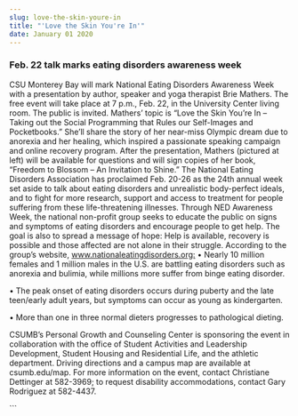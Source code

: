 ```yaml
---
slug: love-the-skin-youre-in
title: "'Love the Skin You're In'"
date: January 01 2020
---
```


 
<h3>Feb. 22 talk marks eating disorders awareness week</h3>
<p>
  CSU Monterey Bay will mark National Eating Disorders Awareness Week with a
  presentation by author, speaker and yoga therapist Brie Mathers. The free
  event will take place at 7 p.m., Feb. 22, in the University Center living
  room. The public is invited. Mathers’ topic is “Love the Skin You’re In –
  Taking out the Social Programming that Rules our Self-Images and Pocketbooks.”
  She’ll share the story of her near-miss Olympic dream due to anorexia and her
  healing, which inspired a passionate speaking campaign and online recovery
  program. After the presentation, Mathers (pictured at left) will be available
  for questions and will sign copies of her book, “Freedom to Blossom – An
  Invitation to Shine.” The National Eating Disorders Association has proclaimed
  Feb. 20-26 as the 24th annual week set aside to talk about eating disorders
  and unrealistic body-perfect ideals, and to fight for more research, support
  and access to treatment for people suffering from these life-threatening
  illnesses. Through NED Awareness Week, the national non-profit group seeks to
  educate the public on signs and symptoms of eating disorders and encourage
  people to get help. The goal is also to spread a message of hope: Help is
  available, recovery is possible and those affected are not alone in their
  struggle. According to the group’s website,
  <a href="https://www.nationaleatingdisorders.org:"
    >www.nationaleatingdisorders.org:</a
  >
  • Nearly 10 million females and 1 million males in the U.S. are battling
  eating disorders such as anorexia and bulimia, while millions more suffer from
  binge eating disorder.
</p>
<p>
  • The peak onset of eating disorders occurs during puberty and the late
  teen/early adult years, but symptoms can occur as young as kindergarten.
</p>
<p>
  • More than one in three normal dieters progresses to pathological dieting.
</p>
<p>
  CSUMB’s Personal Growth and Counseling Center is sponsoring the event in
  collaboration with the office of Student Activities and Leadership
  Development, Student Housing and Residential Life, and the athletic
  department. Driving directions and a campus map are available at
  csumb.edu/map. For more information on the event, contact Christiane Dettinger
  at 582-3969; to request disability accommodations, contact Gary Rodriguez at
  582-4437.
</p>
```
